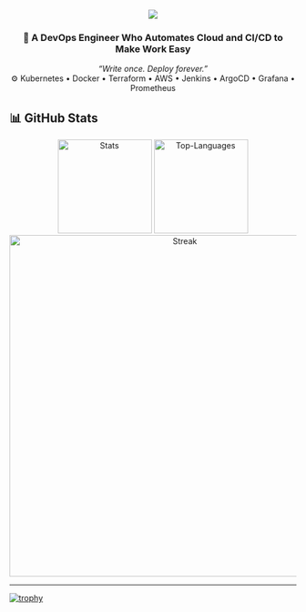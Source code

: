 <h1 align="center">
  <img 
    src="https://readme-typing-svg.herokuapp.com/?font=Righteous&size=40&center=true&vCenter=true&width=1000&height=70&duration=6000&lines=Hello+There!+👋;+I'm+Rajendra!;+A+DevOps+and+Fullstack+Engineer!" 
    style="max-width: 100%; height: auto;" 
  />
</h1>


<h3 align="center">
 🚀 A DevOps Engineer Who Automates Cloud and CI/CD to Make Work Easy
</h3>

<p align="center">
  <em>“Write once. Deploy forever.”</em> <br>
  ⚙️ Kubernetes • Docker • Terraform • AWS • Jenkins • ArgoCD • Grafana • Prometheus 
</p>

## 📊 GitHub Stats

<div align="center">
  
  <img src="https://github-readme-stats.vercel.app/api?username=rajendrakmr&show_icons=true&theme=tokyonight&hide_border=false&count_private=false" alt="Stats" height="165">
  <img src="https://github-readme-stats.vercel.app/api/top-langs/?username=rajendrakmr&layout=compact&theme=tokyonight&hide_border=false" alt="Top-Languages" height="165"> 
</div>
<div align="center">
  <img src="https://github-readme-streak-stats.herokuapp.com/?user=rajendrakmr&theme=tokyonight&hide_border=false" alt="Streak" width="600">
</div>

---
 

[![trophy](https://github-profile-trophy.vercel.app/?username=rajendrakmr)](https://github.com/ryo-ma/github-profile-trophy)

 
 
